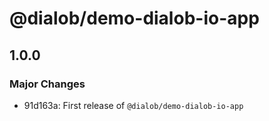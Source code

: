 # @dialob/demo-dialob-io-app

## 1.0.0

### Major Changes

- 91d163a: First release of `@dialob/demo-dialob-io-app`
